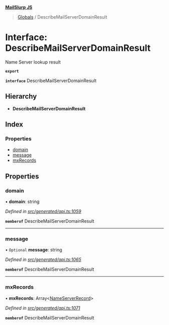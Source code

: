 **[MailSlurp JS](../README.md)**

> [Globals](../README.md) / DescribeMailServerDomainResult

# Interface: DescribeMailServerDomainResult

Name Server lookup result

**`export`** 

**`interface`** DescribeMailServerDomainResult

## Hierarchy

* **DescribeMailServerDomainResult**

## Index

### Properties

* [domain](describemailserverdomainresult.md#domain)
* [message](describemailserverdomainresult.md#message)
* [mxRecords](describemailserverdomainresult.md#mxrecords)

## Properties

### domain

•  **domain**: string

*Defined in [src/generated/api.ts:1059](https://github.com/mailslurp/mailslurp-client/blob/fb74c9f/src/generated/api.ts#L1059)*

**`memberof`** DescribeMailServerDomainResult

___

### message

• `Optional` **message**: string

*Defined in [src/generated/api.ts:1065](https://github.com/mailslurp/mailslurp-client/blob/fb74c9f/src/generated/api.ts#L1065)*

**`memberof`** DescribeMailServerDomainResult

___

### mxRecords

•  **mxRecords**: Array\<[NameServerRecord](nameserverrecord.md)>

*Defined in [src/generated/api.ts:1071](https://github.com/mailslurp/mailslurp-client/blob/fb74c9f/src/generated/api.ts#L1071)*

**`memberof`** DescribeMailServerDomainResult
